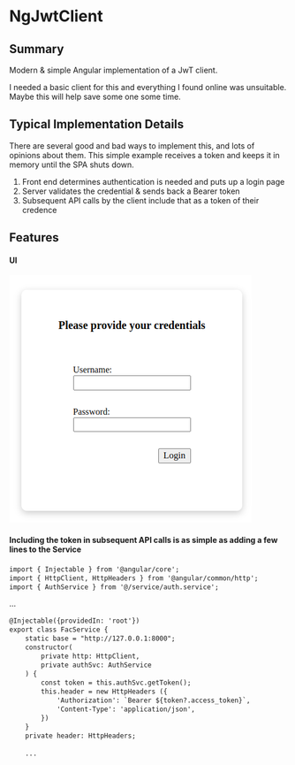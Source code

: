 # NgJwtClient


## Summary
Modern & simple Angular implementation of a JwT client.

I needed a basic client for this and everything I found online was unsuitable.  Maybe this will help save some one some time.

## Typical Implementation Details

There are several good and bad ways to implement this, and lots of opinions about them.  This simple example receives a token and keeps it in memory until the SPA shuts down.

1. Front end determines authentication is needed and puts up a login page
2. Server validates the credential & sends back a Bearer token
3. Subsequent API calls by the client include that as a token of their credence

## Features

#### UI
![Example Image](/Selection_010.png)

#### Including the token in subsequent API calls is as simple as adding a few lines to the Service
```
import { Injectable } from '@angular/core';
import { HttpClient, HttpHeaders } from '@angular/common/http';
import { AuthService } from '@/service/auth.service';
```
...

```
@Injectable({providedIn: 'root'})
export class FacService {
    static base = "http://127.0.0.1:8000";
    constructor(
        private http: HttpClient,
        private authSvc: AuthService
    ) {
        const token = this.authSvc.getToken();
        this.header = new HttpHeaders ({
            'Authorization': `Bearer ${token?.access_token}`,
            'Content-Type': 'application/json',
        })
    }
    private header: HttpHeaders;

    ...

```
